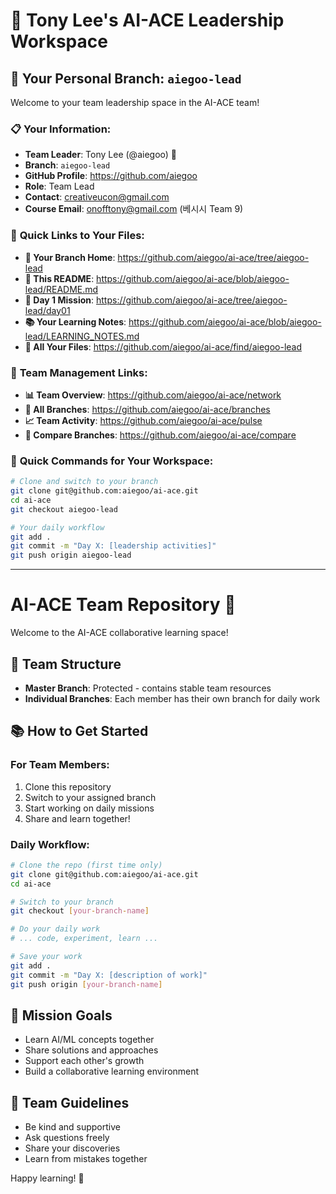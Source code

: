 # 👋 Tony Lee's AI-ACE Leadership Workspace

## 🎯 **Your Personal Branch: `aiegoo-lead`**
Welcome to your team leadership space in the AI-ACE team!

### 📋 **Your Information:**
- **Team Leader**: Tony Lee (@aiegoo) 🚀
- **Branch**: `aiegoo-lead`
- **GitHub Profile**: https://github.com/aiegoo
- **Role**: Team Lead
- **Contact**: creativeucon@gmail.com
- **Course Email**: onofftony@gmail.com (베시시 Team 9)

### 🔗 **Quick Links to Your Files:**
- **📁 Your Branch Home**: https://github.com/aiegoo/ai-ace/tree/aiegoo-lead
- **📝 This README**: https://github.com/aiegoo/ai-ace/blob/aiegoo-lead/README.md
- **🐔 Day 1 Mission**: https://github.com/aiegoo/ai-ace/tree/aiegoo-lead/day01
- **📚 Your Learning Notes**: https://github.com/aiegoo/ai-ace/blob/aiegoo-lead/LEARNING_NOTES.md
- **🎯 All Your Files**: https://github.com/aiegoo/ai-ace/find/aiegoo-lead

### 👥 **Team Management Links:**
- **📊 Team Overview**: https://github.com/aiegoo/ai-ace/network
- **🌿 All Branches**: https://github.com/aiegoo/ai-ace/branches
- **📈 Team Activity**: https://github.com/aiegoo/ai-ace/pulse
- **🔄 Compare Branches**: https://github.com/aiegoo/ai-ace/compare

### 🚀 **Quick Commands for Your Workspace:**
```bash
# Clone and switch to your branch
git clone git@github.com:aiegoo/ai-ace.git
cd ai-ace
git checkout aiegoo-lead

# Your daily workflow
git add .
git commit -m "Day X: [leadership activities]"
git push origin aiegoo-lead
```

---

# AI-ACE Team Repository 🚀

Welcome to the AI-ACE collaborative learning space!

## 👥 Team Structure
- **Master Branch**: Protected - contains stable team resources
- **Individual Branches**: Each member has their own branch for daily work

## 📚 How to Get Started

### For Team Members:
1. Clone this repository
2. Switch to your assigned branch
3. Start working on daily missions
4. Share and learn together!

### Daily Workflow:
```bash
# Clone the repo (first time only)
git clone git@github.com:aiegoo/ai-ace.git
cd ai-ace

# Switch to your branch
git checkout [your-branch-name]

# Do your daily work
# ... code, experiment, learn ...

# Save your work
git add .
git commit -m "Day X: [description of work]"
git push origin [your-branch-name]
```

## 🎯 Mission Goals
- Learn AI/ML concepts together
- Share solutions and approaches
- Support each other's growth
- Build a collaborative learning environment

## 🤝 Team Guidelines
- Be kind and supportive
- Ask questions freely
- Share your discoveries
- Learn from mistakes together

Happy learning! 🎉
